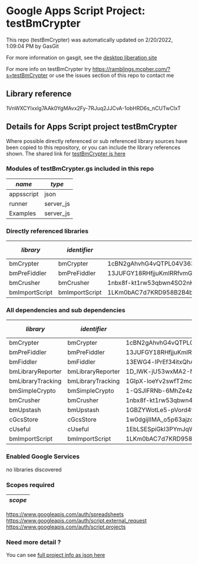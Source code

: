 # Google Apps Script Project: testBmCrypter
This repo (testBmCrypter) was automatically updated on 2/20/2022, 1:09:04 PM by GasGit

For more information on gasgit, see the [desktop liberation site](https://ramblings.mcpher.com/drive-sdk-and-github/migrategasgit/ "desktop liberation")

For more info on testBmCrypter try https://ramblings.mcpher.com/?s=testBmCrypter or use the issues section of this repo to contact me
## Library reference
1VnWXCYlxxlg7AAk0YgMAvx2Fy-7RJuq2JJCvA-1obHRD6s_nCUTwClxT


## Details for Apps Script project testBmCrypter
Where possible directly referenced or sub referenced library sources have been copied to this repository, or you can include the library references shown. 
The shared link for [testBmCrypter is here](https://script.google.com/d/1VnWXCYlxxlg7AAk0YgMAvx2Fy-7RJuq2JJCvA-1obHRD6s_nCUTwClxT/edit?usp=sharing "open in the GAS IDE")

### Modules of testBmCrypter.gs included in this repo
*name*|*type*
--- | --- 
appsscript| json
runner| server_js
Examples| server_js
### Directly referenced libraries
*library*|*identifier*|*key*|*version*|*dev mode*|*source*|
--- | --- | --- | --- | --- | --- 
bmCrypter| bmCrypter|1cBN2gAhvhG4vQTPL04V363DaL19TbHRMydR1pVfn2Wju6PuypdukZAFK|10|no|[here](libraries/bmCrypter "library source")
bmPreFiddler| bmPreFiddler|13JUFGY18RHfjjuKmIRRfvmGlCYrEkEtN6uUm-iLUcxOUFRJD-WBX-tkR|30|no|[here](libraries/bmPreFiddler "library source")
bmCrusher| bmCrusher|1nbx8f-kt1rw53qbwn4SO2nKaw9hLYl5OI3xeBgkBC7bpEdWKIPBDkVG0|19|no|[here](libraries/bmCrusher "library source")
bmImportScript| bmImportScript|1LKm0bAC7d7KRD958B2B4bcjJ4o1sCwYZAu95s_vV0zSWy0A37BVGIUJH|3|no|[here](libraries/bmImportScript "library source")
### All dependencies and sub dependencies
*library*|*identifier*|*key*|*version*|*dev mode*|*source*|
--- | --- | --- | --- | --- | --- 
bmCrypter| bmCrypter|1cBN2gAhvhG4vQTPL04V363DaL19TbHRMydR1pVfn2Wju6PuypdukZAFK|10|no|[here](libraries/bmCrypter "library source")
bmPreFiddler| bmPreFiddler|13JUFGY18RHfjjuKmIRRfvmGlCYrEkEtN6uUm-iLUcxOUFRJD-WBX-tkR|31|no|[here](libraries/bmPreFiddler "library source")
bmFiddler| bmFiddler|13EWG4-lPrEf34itxQhAQ7b9JEbmCBfO8uE4Mhr99CHi3Pw65oxXtq-rU|26|no|[here](libraries/bmFiddler "library source")
bmLibraryReporter| bmLibraryReporter|1D_lWK-jU53wxMA2-NxSjiyu7Uze_GDDqBKTsQnCgPhyUmmSLv0bfTNPX|0|no|[here](libraries/bmLibraryReporter "library source")
bmLibraryTracking| bmLibraryTracking|1GIpX-loeYv2swfT2mcYCUvduAXtoYdzenzIYXt4M_1YLmlN7eMrO1h_P|7|no|[here](libraries/bmLibraryTracking "library source")
bmSimpleCrypto| bmSimpleCrypto|1-QSJlFRNb-6MhZe4zra6tbTTriX_IHbZ7X3nNoFfKtlkA3DrbY-Z-S4i|5|no|[here](libraries/bmSimpleCrypto "library source")
bmCrusher| bmCrusher|1nbx8f-kt1rw53qbwn4SO2nKaw9hLYl5OI3xeBgkBC7bpEdWKIPBDkVG0|19|no|[here](libraries/bmCrusher "library source")
bmUpstash| bmUpstash|1GBZYWotLe5-pVord4fe5DCl6pwGz1BiDjAqA0AE812_qy6XTWmWeZNX-|6|no|[here](libraries/bmUpstash "library source")
cGcsStore| cGcsStore|1w0dgijlIMA_o5p63ajzcaa_LJeUMYnrrSgfOzLKHesKZJqDCzw36qorl|10|no|[here](libraries/cGcsStore "library source")
cUseful| cUseful|1EbLSESpiGkI3PYmJqWh3-rmLkYKAtCNPi1L2YCtMgo2Ut8xMThfJ41Ex|129|no|[here](libraries/cUseful "library source")
bmImportScript| bmImportScript|1LKm0bAC7d7KRD958B2B4bcjJ4o1sCwYZAu95s_vV0zSWy0A37BVGIUJH|3|no|[here](libraries/bmImportScript "library source")
### Enabled Google Services
no libraries discovered
### Scopes required
*scope*|
--- |
https://www.googleapis.com/auth/spreadsheets
https://www.googleapis.com/auth/script.external_request
https://www.googleapis.com/auth/script.projects
### Need more detail ?
You can see [full project info as json here](info.json)
